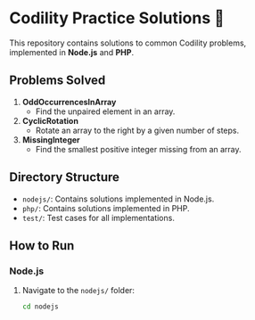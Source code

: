 # Codility Practice Solutions 🚀

This repository contains solutions to common Codility problems, implemented in **Node.js** and **PHP**.

## Problems Solved

1. **OddOccurrencesInArray**
   - Find the unpaired element in an array.
2. **CyclicRotation**
   - Rotate an array to the right by a given number of steps.
3. **MissingInteger**
   - Find the smallest positive integer missing from an array.

## Directory Structure

- `nodejs/`: Contains solutions implemented in Node.js.
- `php/`: Contains solutions implemented in PHP.
- `test/`: Test cases for all implementations.

## How to Run

### Node.js

1. Navigate to the `nodejs/` folder:
   ```bash
   cd nodejs
   ```
